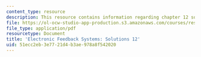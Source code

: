 ```yaml
---
content_type: resource
description: This resource contains information regarding chapter 12 solutions.
file: https://ol-ocw-studio-app-production.s3.amazonaws.com/courses/res-6-010-electronic-feedback-systems-spring-2013/51ecc2eb3e7721d4b3ae978a8f542020_MITRES_6-010S13_sol12.pdf
file_type: application/pdf
resourcetype: Document
title: 'Electronic Feedback Systems: Solutions 12'
uid: 51ecc2eb-3e77-21d4-b3ae-978a8f542020
---
```

